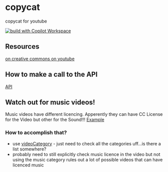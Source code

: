 # copycat
copycat for youtube

[![build with Copilot Workspace](https://img.shields.io/badge/build%20with-Copilot%20Workspace-blue?logo=github)](https://githubnext.com/projects/copilot-workspace)

## Resources
[on creative commons on youtube](https://www.youtube.com/watch?v=kBG-RnZU2cQ)


## How to make a call to the API
[API](https://developers.google.com/youtube/v3/docs/search/list?apix_params=%7B%22part%22%3A%5B%22id%22%5D%2C%22eventType%22%3A%22completed%22%2C%22order%22%3A%22viewCount%22%2C%22type%22%3A%5B%22video%22%5D%2C%22videoLicense%22%3A%22creativeCommon%22%2C%22videoType%22%3A%22any%22%7D#type)


## Watch out for music videos!
Music videos have different licencing. Apperently they can have CC License for the Video but other for the Sound!!!
[Example](https://www.youtube.com/watch?v=Rg4HQ1RhhYk)
### How to accomplish that?
- use [videoCategory](https://developers.google.com/youtube/v3/docs/videoCategories/list?apix_params=%7B%22part%22%3A%5B%22snippet%22%5D%2C%22id%22%3A%5B%221%22%5D%7D#usage) - just need to check all the categories uff...is there a list somewhere?
- probably need to still explicitly check music licence in the video but not using the music category rules out a lot of possible videos that can have licenced music
